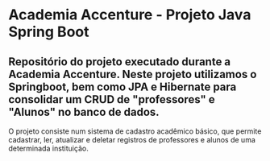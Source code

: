 # Academia Accenture - Projeto Java Spring Boot

## Repositório do projeto executado durante a Academia Accenture. Neste projeto utilizamos o Springboot, bem como JPA e Hibernate para consolidar um CRUD de "professores" e "Alunos" no banco de dados.
O projeto consiste num sistema de cadastro acadêmico básico, que permite cadastrar, ler, atualizar e deletar registros de professores e alunos de uma determinada instituição. 
